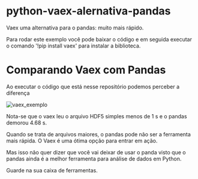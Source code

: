 # python-vaex-alernativa-pandas

Vaex uma alternativa para o pandas: muito mais rápido.

Para rodar este exemplo você pode baixar o código e em seguida executar o comando '!pip install vaex' para instalar a biblioteca.

# Comparando Vaex com Pandas

Ao executar o código que está nesse repositório podemos perceber a diferença

![vaex_exemplo](https://user-images.githubusercontent.com/43552576/143509459-425163f5-8567-42e6-b029-c7914ed797c0.JPG)

Nota-se que o vaex leu o arquivo HDF5 simples menos de 1 s e o pandas demorou 4.68 s.

Quando se trata de arquivos maiores, o pandas pode não ser a ferramenta mais rápida. O Vaex é uma ótima opção para entrar em ação.

Mas isso não quer dizer que você vai deixar de usar o panda visto que o pandas ainda é a melhor ferramenta para análise de dados em Python.

Guarde na sua caixa de ferramentas.
